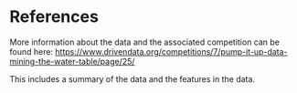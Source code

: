 # References

More information about the data and the associated competition can be found here: https://www.drivendata.org/competitions/7/pump-it-up-data-mining-the-water-table/page/25/

This includes a summary of the data and the features in the data.
